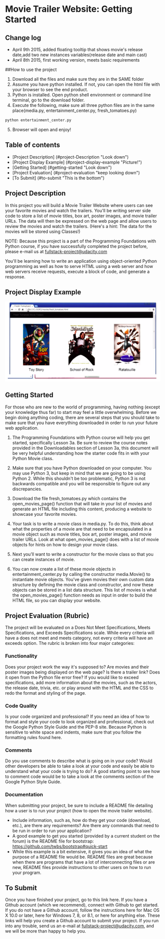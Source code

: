 # Movie Trailer Website: Getting Started

## Change log

* April 9th 2015, added floating tooltip that shows movie's release date,add two new instances variables(release date and main cast)
* April 8th 2015, first working version, meets basic requirements

##How to use the project
1. Download all the files and make sure they are in the SAME folder
2. Assume you have python installed. If not, you can open the html file with your browser to see the end product.
3. Python is installed. Open python shell environment or command line terminal, go to the download folder.
4. Execute the following, make sure all three python files are in the same place(media.py, entertainment_center.py, fresh_tomatoes.py)

```bash
python entertainment_center.py
```

5. Browser will open and enjoy!

## Table of contents

* [Project Description] (#project-Description "Look down")
* [Project Display Example] (#project-display-example "Picture!")
* [Getting Started] (#getting-started "Look down")
* [Project Evaluation] (#project-evaluation "keep looking down")
* [To Submit] (#to-submit "This is the bottom")

## Project Description
In this project you will build a Movie Trailer Website where users can see your favorite movies and watch the trailers. You'll be writing server side code to store a list of movie titles, box art, poster images, and movie trailer URLs. The data will then be expressed on the web page and allow users to review the movies and watch the trailers. (Here's a hint: The data for the movies will be stored using Classes!)

NOTE: Because this project is a part of the Programming Foundations with Python course, if you have successfully completed the project before, please e-mail us at fullstack-project@udacity.com

You'll be learning how to write an application using object-oriented Python programming as well as how to serve HTML using a web server and how web servers receive requests, execute a block of code, and generate a response.

## Project Display Example
![Project Display Example](./pics/p1_display_example.png)

## Getting Started
For those who are new to the world of programming, having nothing (except your knowledge thus far) to start may feel a little overwhelming. Before we begin doing anything coding, there are several steps that you should take to make sure that you have everything downloaded in order to run your future web application.

1. The Programming Foundations with Python course will help you get started, specifically Lesson 3a. Be sure to review the course notes provided in the Downloadables section of Lesson 3a, this document will be very helpful understanding how the starter code fits in with your Python Movie class.

2. Make sure that you have Python downloaded on your computer. You may use Python 3, but keep in mind that we are going to be using Python 2. While this shouldn't be too problematic, Python 3 is not backwards compatible and you will be responsible to figure out any discrepancies.

3. Download the file fresh_tomatoes.py which contains the open_movies_page() function that will take in your list of movies and generate an HTML file including this content, producing a website to showcase your favorite movies.

4. Your task is to write a movie class in media.py. To do this, think about what the properties of a movie are that need to be encapsulated in a movie object such as movie titles, box art, poster images, and movie trailer URLs. Look at what open_movies_page() does with a list of movie objects for hints on how to design your movie class.

5. Next you’ll want to write a constructor for the movie class so that you can create instances of movie.

6. You can now create a list of these movie objects in entertainment_center.py by calling the constructor media.Movie() to instantiate movie objects. You’ve given movies their own custom data structure by defining the movie class and constructor, and now these objects can be stored in a list data structure. This list of movies is what the open_movies_page() function needs as input in order to build the HTML file, so you can display your website.

## Project Evaluation (Rubric)
The project will be evaluated on a Does Not Meet Specifications, Meets Specifications, and Exceeds Specifications scale. While every criteria will have a does not meet and meets category, not every criteria will have an exceeds option.
The rubric is broken into four major categories:

### Functionality
Does your project work the way it's supposed to? Are movies and their poster images being displayed on the web page? Is there a trailer link? Does it open from the Python file error free?
If you would like to exceed specifications, add more information about the movies, such as the actors, the release date, trivia, etc. or play around with the HTML and the CSS to redo the format and styling of the page.

### Code Quality
Is your code organized and professional? If you need an idea of how to format and style your code to look organized and professional, check out the Google Python Style Guide and the PEP-8 site.
Because Python is sensitive to white space and indents, make sure that you follow the formatting rules found here.

### Comments
Do you use comments to describe what is going on in your code? Would other developers be able to take a look at your code and easily be able to understand what your code is trying to do? A good starting point to see how to comment code would be to take a look at the comments section of the Google Python Style Guide.

### Documentation
When submitting your project, be sure to include a README file detailing how a user is to run your project (how to open the movie trailer website).
* Include information, such as, how do they get your code (download, etc.), are there any requirements? Are there any commands that need to be run in order to run your application?
* A good example to get you started (provided by a current student on the forum) is the README file for bootstrap: https://github.com/twbs/bootstrap#quick-start
* While this example is a bit extensive, it gives you an idea of what the purpose of a README file would be. README files are great because when there are programs that have a lot of interconnecting files or are new, README files provide instructions to other users on how to run your program.

## To Submit
Once you have finished your project, go to this link here. If you have a Github account (which we recommend), connect with Github to get started. If you do not have a Github account, follow the instructions here for Mac OS X 10.0 or later, here for Windows 7, 8, or 8.1, or here for anything else. These links will help you create a Github account to submit your project.
If you run into any trouble, send us an e-mail at fullstack-project@udacity.com, and we will be more than happy to help you.
